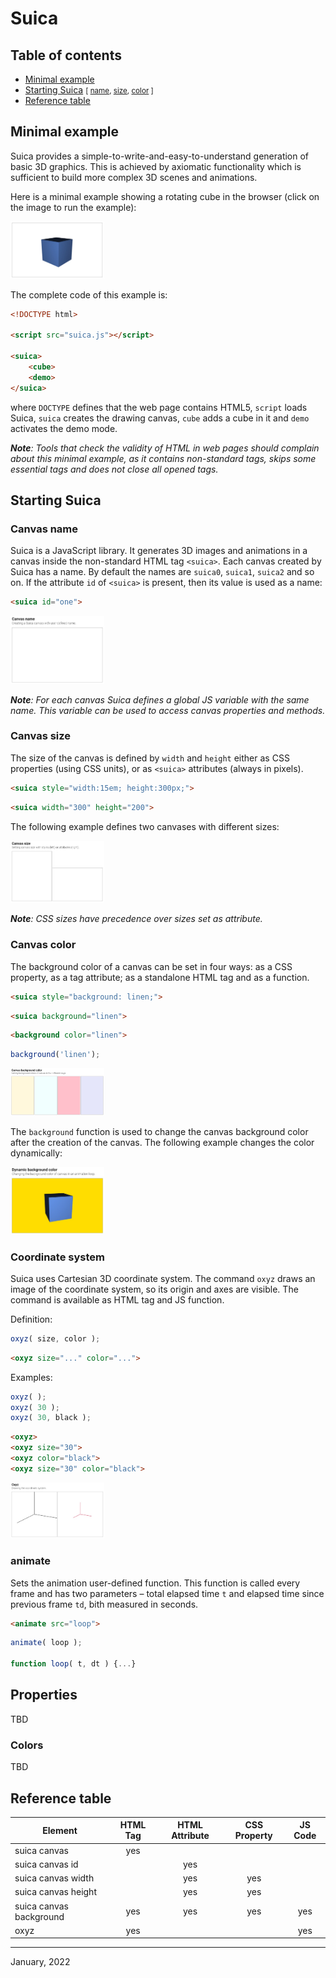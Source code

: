 # Suica

## Table of contents

- [Minimal example](#minimal-example)
- [Starting Suica](#starting-suica) <small>[ [name](#canvas-name), [size](#canvas-size), [color](#canvas-color) ]</small>
- [Reference table](#reference-table)


## Minimal example

Suica provides a simple-to-write-and-easy-to-understand generation of basic 3D
graphics. This is achieved by axiomatic functionality which is sufficient to
build more complex 3D scenes and animations.  

Here is a minimal example showing a rotating cube in the browser (click on the
image to run the example):

[<kbd><img src="examples/snapshots/minimal-example.jpg" width="150"></kbd>](https://boytchev.github.io/suica/examples/minimal-example.html)

The complete code of this example is:

```html
<!DOCTYPE html>

<script src="suica.js"></script>

<suica>
	<cube>
	<demo>
</suica>
```

where `DOCTYPE` defines that the web page contains HTML5, `script` loads Suica,
`suica` creates the drawing canvas, `cube` adds a cube in it and `demo`
activates the demo mode.

_**Note**: Tools that check the validity of HTML in web pages should complain
about this minimal example, as it contains non-standard tags, skips some
essential tags and does not close all opened tags._



## Starting Suica

### Canvas name
Suica is a JavaScript library. It generates 3D images and animations in a canvas
inside the non-standard HTML tag `<suica>`. Each canvas created by Suica has a
name. By default the names are `suica0`, `suica1`, `suica2` and so on. If the
attribute `id` of `<suica>` is present, then its value is used as a name:

```html
<suica id="one">
```

[<kbd><img src="examples/snapshots/canvas-name.jpg" width="150"></kbd>](https://boytchev.github.io/suica/examples/canvas-name.html)

_**Note**: For each canvas Suica defines a global JS variable with the same
name. This variable can be used to access canvas properties and methods._


### Canvas size
The size of the canvas is defined by `width` and `height` either as CSS
properties (using CSS units), or as `<suica>` attributes (always in pixels).

```html
<suica style="width:15em; height:300px;">
```

```html
<suica width="300" height="200">
```

The following example defines two canvases with different sizes:

[<kbd><img src="examples/snapshots/canvas-size.jpg" width="150"></kbd>](https://boytchev.github.io/suica/examples/canvas-size.html)

_**Note**: CSS sizes have precedence over sizes set as attribute._


### Canvas color

The background color of a canvas can be set in four ways: as a CSS property, as
a tag attribute; as a standalone HTML tag and as a function.

```html
<suica style="background: linen;">
```

```html
<suica background="linen">
```

```html
<background color="linen">
```

```javascript
background('linen');
```

[<kbd><img src="examples/snapshots/canvas-color.jpg" width="150"></kbd>](https://boytchev.github.io/suica/examples/canvas-color.html)


The `background` function is used to change the canvas background color after
the creation of the canvas. The following example changes the color dynamically:

[<kbd><img src="examples/snapshots/canvas-color-dynamic.jpg" width="150"></kbd>](https://boytchev.github.io/suica/examples/canvas-color-dynamic.html)


### Coordinate system

Suica uses Cartesian 3D coordinate system. The command `oxyz` draws an image of
the coordinate system, so its origin and axes are visible. The command is
available as HTML tag and JS function.

Definition:

```javascript
oxyz( size, color );
```

```html
<oxyz size="..." color="...">
```

Examples:

```javascript
oxyz( );
oxyz( 30 );
oxyz( 30, black );
```

```html
<oxyz>
<oxyz size="30">
<oxyz color="black">
<oxyz size="30" color="black">
```

[<kbd><img src="examples/snapshots/oxyz.jpg" width="150"></kbd>](https://boytchev.github.io/suica/examples/oxyz.html)


### animate

Sets the animation user-defined function. This function is called every frame and has two parameters &ndash; total elapsed time `t` and elapsed time since previous frame `td`, bith measured in seconds.

```html
<animate src="loop">
```

```javascript
animate( loop );

function loop( t, dt ) {...}
```

## Properties
TBD

### Colors
TBD

## Reference table

| Element | HTML Tag | HTML Attribute | CSS Property | JS Code |
|---|:---:|:---:|:---:|:---:|
| suica canvas | yes | | | |
| suica canvas id | | yes | | |
| suica canvas width | | yes | yes | |
| suica canvas height | | yes | yes | |
| suica canvas background | yes | yes | yes | yes |
| oxyz | yes | | | yes |


---

January, 2022